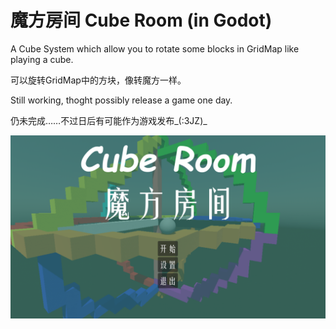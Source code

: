 # 魔方房间 Cube Room (in Godot)
A Cube System which allow you to rotate some blocks in GridMap like playing a cube.

可以旋转GridMap中的方块，像转魔方一样。

Still working, thoght possibly release a game one day.

仍未完成……不过日后有可能作为游戏发布_(:3JZ)_

![picture](https://github.com/linyangqi/cube_room-godot/blob/main/screenshots/2022-07-14_13-04.png)
